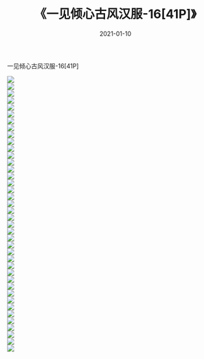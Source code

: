 ﻿---
layout: post
title:  《一见倾心古风汉服-16[41P]》
date:   2021-01-10
img: http://pic.660000.xyz/1:down/唯美/2021/一见倾心古风汉服-16[41P]/000.jpg
categories: [美女, 清纯, 唯美]
---

一见倾心古风汉服-16[41P]

  ![](http://pic.660000.xyz/1:down/唯美/2021/一见倾心古风汉服-16[41P]/001.jpg) <br> ![](http://pic.660000.xyz/1:down/唯美/2021/一见倾心古风汉服-16[41P]/002.jpg) <br> ![](http://pic.660000.xyz/1:down/唯美/2021/一见倾心古风汉服-16[41P]/003.jpg) <br> ![](http://pic.660000.xyz/1:down/唯美/2021/一见倾心古风汉服-16[41P]/004.jpg) <br> ![](http://pic.660000.xyz/1:down/唯美/2021/一见倾心古风汉服-16[41P]/005.jpg) <br> ![](http://pic.660000.xyz/1:down/唯美/2021/一见倾心古风汉服-16[41P]/006.jpg) <br> ![](http://pic.660000.xyz/1:down/唯美/2021/一见倾心古风汉服-16[41P]/007.jpg) <br> ![](http://pic.660000.xyz/1:down/唯美/2021/一见倾心古风汉服-16[41P]/008.jpg) <br> ![](http://pic.660000.xyz/1:down/唯美/2021/一见倾心古风汉服-16[41P]/009.jpg) <br> ![](http://pic.660000.xyz/1:down/唯美/2021/一见倾心古风汉服-16[41P]/010.jpg) <br> ![](http://pic.660000.xyz/1:down/唯美/2021/一见倾心古风汉服-16[41P]/011.jpg) <br> ![](http://pic.660000.xyz/1:down/唯美/2021/一见倾心古风汉服-16[41P]/012.jpg) <br> ![](http://pic.660000.xyz/1:down/唯美/2021/一见倾心古风汉服-16[41P]/013.jpg) <br> ![](http://pic.660000.xyz/1:down/唯美/2021/一见倾心古风汉服-16[41P]/014.jpg) <br> ![](http://pic.660000.xyz/1:down/唯美/2021/一见倾心古风汉服-16[41P]/015.jpg) <br> ![](http://pic.660000.xyz/1:down/唯美/2021/一见倾心古风汉服-16[41P]/016.jpg) <br> ![](http://pic.660000.xyz/1:down/唯美/2021/一见倾心古风汉服-16[41P]/017.jpg) <br> ![](http://pic.660000.xyz/1:down/唯美/2021/一见倾心古风汉服-16[41P]/018.jpg) <br> ![](http://pic.660000.xyz/1:down/唯美/2021/一见倾心古风汉服-16[41P]/019.jpg) <br> ![](http://pic.660000.xyz/1:down/唯美/2021/一见倾心古风汉服-16[41P]/020.jpg) <br> ![](http://pic.660000.xyz/1:down/唯美/2021/一见倾心古风汉服-16[41P]/021.jpg) <br> ![](http://pic.660000.xyz/1:down/唯美/2021/一见倾心古风汉服-16[41P]/022.jpg) <br> ![](http://pic.660000.xyz/1:down/唯美/2021/一见倾心古风汉服-16[41P]/023.jpg) <br> ![](http://pic.660000.xyz/1:down/唯美/2021/一见倾心古风汉服-16[41P]/024.jpg) <br> ![](http://pic.660000.xyz/1:down/唯美/2021/一见倾心古风汉服-16[41P]/025.jpg) <br> ![](http://pic.660000.xyz/1:down/唯美/2021/一见倾心古风汉服-16[41P]/026.jpg) <br> ![](http://pic.660000.xyz/1:down/唯美/2021/一见倾心古风汉服-16[41P]/027.jpg) <br> ![](http://pic.660000.xyz/1:down/唯美/2021/一见倾心古风汉服-16[41P]/028.jpg) <br> ![](http://pic.660000.xyz/1:down/唯美/2021/一见倾心古风汉服-16[41P]/029.jpg) <br> ![](http://pic.660000.xyz/1:down/唯美/2021/一见倾心古风汉服-16[41P]/030.jpg) <br> ![](http://pic.660000.xyz/1:down/唯美/2021/一见倾心古风汉服-16[41P]/031.jpg) <br> ![](http://pic.660000.xyz/1:down/唯美/2021/一见倾心古风汉服-16[41P]/032.jpg) <br> ![](http://pic.660000.xyz/1:down/唯美/2021/一见倾心古风汉服-16[41P]/033.jpg) <br> ![](http://pic.660000.xyz/1:down/唯美/2021/一见倾心古风汉服-16[41P]/034.jpg) <br> ![](http://pic.660000.xyz/1:down/唯美/2021/一见倾心古风汉服-16[41P]/035.jpg) <br> ![](http://pic.660000.xyz/1:down/唯美/2021/一见倾心古风汉服-16[41P]/036.jpg) <br> ![](http://pic.660000.xyz/1:down/唯美/2021/一见倾心古风汉服-16[41P]/037.jpg) <br> ![](http://pic.660000.xyz/1:down/唯美/2021/一见倾心古风汉服-16[41P]/038.jpg) <br> ![](http://pic.660000.xyz/1:down/唯美/2021/一见倾心古风汉服-16[41P]/039.jpg) <br> ![](http://pic.660000.xyz/1:down/唯美/2021/一见倾心古风汉服-16[41P]/040.jpg) <br>